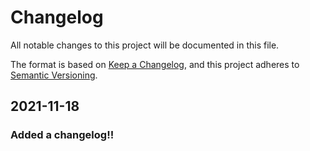 # Changelog
All notable changes to this project will be documented in this file.
 
The format is based on [Keep a Changelog](https://keepachangelog.com/en/1.0.0/),
and this project adheres to [Semantic Versioning](https://semver.org/spec/v2.0.0.html).
 
 
 
## 2021-11-18
### Added a changelog!!
